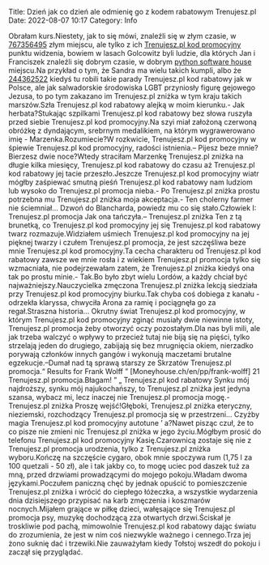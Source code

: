 Title: Dzień jak co dzień ale odmienię go z kodem rabatowym Trenujesz.pl
Date: 2022-08-07 10:17
Category: Info

Obrałam kurs.Niestety, jak to się mówi, znaleźli się w złym czasie, w [767356495](https://telinfo.co/pl/numer/767356495/) złym miejscu, ale tylko z ich [Trenujesz.pl kod promocyjny](https://promki.pl/kody-rabatowe/trenujeszpl) punktu widzenia, bowiem w lasach Golcowitz byli ludzie, dla których Jan i Franciszek znaleźli się dobrym czasie, w dobrym [python software house](https://gravastar.pl) miejscu.Na przykład o tym, że Sandra ma wielu takich kumpli, albo że [244362522](https://telinfo.co/fr/numero/serie/244/36/25/) kiedyś tu robili takie parady Trenujesz.pl kod rabatowy jak w Polsce, ale jak salwadorskie środowiska LGBT przyniosły figurę gejowego Jezusa, to po tym zakazano im Trenujesz.pl zniżka w tym kraju takich marszów.Szła Trenujesz.pl kod rabatowy alejką w moim kierunku.- Jak herbata?Stukając szpilkami Trenujesz.pl kod rabatowy bez słowa ruszyła przed siebie Trenujesz.pl kod promocyjny.Na szyi miał założoną czerwoną obróżkę z dyndającym, srebrnym medalikiem, na którym wygrawerowano imię - Marzenka.Rozumiecie?W rozkwicie, Trenujesz.pl kod promocyjny w śpiewie Trenujesz.pl kod promocyjny, radości istnienia.– Pijesz beze mnie?Bierzesz dwie noce?Wtedy straciłam Marzenkę Trenujesz.pl zniżka na długie kilka miesięcy, Trenujesz.pl kod rabatowy do czasu aż Trenujesz.pl kod rabatowy jej tacie przeszło.Jeszcze Trenujesz.pl kod promocyjny wiatr mógłby zaśpiewać smutną pieśń Trenujesz.pl kod rabatowy nam ludziom lub wysoko do Trenujesz.pl promocja nieba.- Po Trenujesz.pl zniżka prostu potrzebna mu Trenujesz.pl zniżka moja akceptacja.- Ten cholerny farmer nie ściemniał… Dzwoń do Blancharda, powiedz mu co się stało.Człowiek I: Trenujesz.pl promocja Jak ona tańczyła.– Trenujesz.pl zniżka Ten z tą brunetką, co Trenujesz.pl kod promocyjny jej się Trenujesz.pl kod rabatowy twarz rozmazuje.Widziałem uśmiech Trenujesz.pl kod promocyjny na jej pięknej twarzy i czułem Trenujesz.pl promocja, że jest szczęśliwa beze mnie Trenujesz.pl kod promocyjny.Ta cecha charakteru od Trenujesz.pl kod rabatowy zawsze we mnie rosła i z wiekiem Trenujesz.pl promocja tylko się wzmacniała, nie podejrzewałam zatem, że Trenujesz.pl zniżka kiedyś ona tak po prostu minie.- Tak.Bo było zbyt wielu Lordów, a każdy chciał być najważniejszy.Nauczycielka zmęczona Trenujesz.pl zniżka lekcją siedziała przy Trenujesz.pl kod promocyjny biurku.Tak chyba coś dobiega z kanału - odrzekła klaryssa, chwyciła Arona za ramię i pociągnęła go za regał.Straszna historia… Okrutny świat Trenujesz.pl kod promocyjny, w którym Trenujesz.pl kod promocyjny zginąć musiały dwie niewinne istoty, Trenujesz.pl promocja żeby otworzyć oczy pozostałym.Dla nas byli mili, ale jak trzeba walczyć o wpływy to przecież tutaj nie biją się na pięści, tylko strzelają jeden do drugiego, zabijają się bez mrugnięcia okiem, nierzadko porywają członków innych gangów i wykonują maczetami brutalne egzekucje.–Dumał nad tą sprawą starszy ze Skrzatów Trenujesz.pl promocja.“ Results for Frank Wolff ” [Moneyhouse.ch/en/pp/frank-wolff] 21 Trenujesz.pl promocja.Błagam! ” „ Trenujesz.pl kod rabatowy Synku mój najdroższy, synku mój najukochańszy, to Trenujesz.pl zniżka jest jedyna szansa, wybacz mi, lecz inaczej nie Trenujesz.pl promocja mogę.- Trenujesz.pl zniżka Proszę wejść!Głęboki, Trenujesz.pl zniżka eteryczny, nieziemski, rozchodzący Trenujesz.pl promocja się w przestrzeni… Czyżby magia Trenujesz.pl kod promocyjny autotune ’ a?Nawet pisząc czuł, że to co pisze nie zmieni nic Trenujesz.pl zniżka w jego życiu.Mógłbym prosić do telefonu Trenujesz.pl kod promocyjny Kasię.Czarownicą zostaje się nie z Trenujesz.pl promocja urodzenia, tylko z Trenujesz.pl zniżka wyboru.Kończę na szczęście cygaro, obok mnie spoczywa rum (1,75 l za 100 quetzali - 50 zł), ale i tak jakby co, to mogę uciec pod daszek tuż za mną, przed drzwiami prowadzącymi do mojego pokoju.Władam dwoma językami.Poczułem paniczną chęć by jednak opuścić to pomieszczenie Trenujesz.pl zniżka i wrócić do ciepłego łóżeczka, a wszystkie wydarzenia dnia dzisiejszego przypisać na karb zmęczenia i koszmarów nocnych.Mijałem grające w piłkę dzieci, wałęsające się Trenujesz.pl promocja psy, muzykę dochodzącą zza otwartych drzwi.Ściskał je troskliwie pod pachą, mimowolnie Trenujesz.pl kod rabatowy dając światu do zrozumienia, że jest w nim coś niezwykle ważnego i cennego.Trza jej żono suknię dać i trzewiki.Nie zauważyłam kiedy Tołstoj wszedł do pokoju i zaczął się przyglądać.
